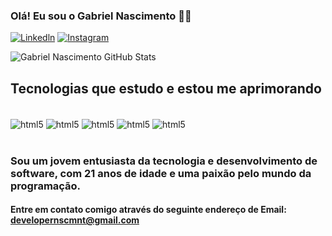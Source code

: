 ### Olá! Eu sou o Gabriel Nascimento 👋🏻

[![Linkedln](https://img.shields.io/badge/LinkedIn-0077B5?style=for-the-badge&logo=linkedin&logoColor=white)](https://linkedin.com/in/gabriel-nscmnt) 
[![Instagram](https://img.shields.io/badge/Instagram-E4405F?style=for-the-badge&logo=instagram&logoColor=white)](https://instagram.com/gabrielnscmnt) 

![Gabriel Nascimento GitHub Stats](https://github-readme-stats.vercel.app/api?username=Gabriel-develope&show_icons=true&theme=dracula)

## Tecnologias que estudo e estou me aprimorando

<div style="display: inline_block"><br/>
    <img align="center" alt="html5" src="https://img.shields.io/badge/HTML5-E34F26?style=for-the-badge&logo=html5&logoColor=white"/>
    <img align="center" alt="html5" src="https://img.shields.io/badge/CSS-239120?&style=for-the-badge&logo=css3&logoColor=white"/>
     <img align="center" alt="html5" src="https://img.shields.io/badge/JavaScript-F7DF1E?style=for-the-badge&logo=javascript&logoColor=black"/>
     <img align="center" alt="html5" src="https://img.shields.io/badge/React-20232A?style=for-the-badge&logo=react&logoColor=61DAFB"/>
      <img align="center" alt="html5" src="https://img.shields.io/badge/TypeScript-007ACC?style=for-the-badge&logo=typescript&logoColor=white"/>
</div> <br/>

### Sou um jovem entusiasta da tecnologia e desenvolvimento de software, com 21 anos de idade e uma paixão pelo mundo da programação. 

#### Entre em contato comigo  através do seguinte endereço de Email: developernscmnt@gmail.com
